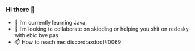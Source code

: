### Hi there 👋
- 🌱 I’m currently learning Java
- 👯 I’m looking to collaborate on skidding or helping you shit on redesky with ebic bye pas
- 📫 How to reach me: discord:axdoof#0069
<!--
**axdoof/axdoof** is a ✨ _special_ ✨ repository because its `README.md` (this file) appears on your GitHub profile.

Here are some ideas to get you started:

- 🔭 I’m currently working on ... Rektsky reborn
- 🌱 I’m currently learning ... Java
- 👯 I’m looking to collaborate on ... skidding or helping you shit on redesky with ebic bye pas
- 🤔 I’m looking for help with ...
- 💬 Ask me about ...
- 📫 How to reach me: ...
- 😄 Pronouns: ...
- ⚡ Fun fact: ...
-->
